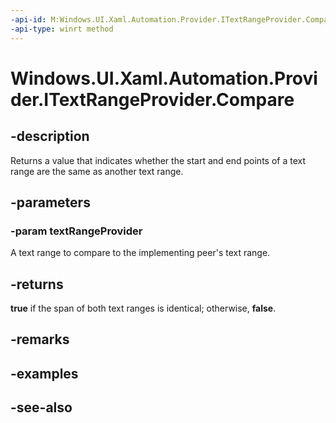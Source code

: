```yaml
---
-api-id: M:Windows.UI.Xaml.Automation.Provider.ITextRangeProvider.Compare(Windows.UI.Xaml.Automation.Provider.ITextRangeProvider)
-api-type: winrt method
---
```


<!-- Method syntax
public bool Compare(Windows.UI.Xaml.Automation.Provider.ITextRangeProvider textRangeProvider)
-->

# Windows.UI.Xaml.Automation.Provider.ITextRangeProvider.Compare

## -description
Returns a value that indicates whether the start and end points of a text range are the same as another text range.



## -parameters
### -param textRangeProvider
A text range to compare to the implementing peer's text range.

## -returns
**true** if the span of both text ranges is identical; otherwise, **false**.

## -remarks

## -examples

## -see-also
